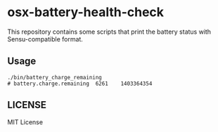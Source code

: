 # osx-battery-health-check

This repository contains some scripts that print the battery status with Sensu-compatible format.

## Usage

```
./bin/battery_charge_remaining
# battery.charge.remaining	6261	1403364354
```

## LICENSE

MIT License
